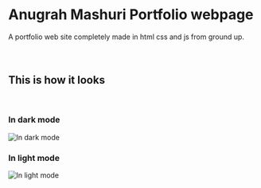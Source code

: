 # Anugrah Mashuri Portfolio webpage

A portfolio web site completely made in html css and js from ground up.

####

<br>

## This is how it looks

<br>

### In dark mode

![In dark mode](./preview/exmod-dark.png)

### In light mode

![In light mode](./preview/exmod-light.png)
